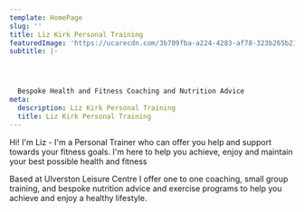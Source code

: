 ```yaml
---
template: HomePage
slug: ''
title: Liz Kirk Personal Training
featuredImage: 'https://ucarecdn.com/3b709fba-a224-4283-af78-323b265b21ec/'
subtitle: |-




  Bespoke Health and Fitness Coaching and Nutrition Advice
meta:
  description: Liz Kirk Personal Training
  title: Liz Kirk Personal Training
---
```

Hi! I'm Liz - I'm a Personal Trainer who can offer you help and support towards your fitness goals. I'm here to help you achieve, enjoy and maintain your best possible health and fitness

Based at Ulverston Leisure Centre I offer one to one coaching, small group training, and bespoke nutrition advice and exercise programs to help you achieve and enjoy a healthy lifestyle.
